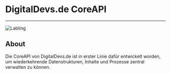 # DigitalDevs.de CoreAPI

___

![Labling](https://github.com/MerryDev/DigitalDevs-CoreAPI/actions/workflows/label.yml/badge.svg)

## About

Die CoreAPI von DigitalDevs.de ist in erster Linie dafür entwickelt worden, um wiederkehrende Datenstrukturen,
Inhalte und Prozesse zentral verwalten zu können.


